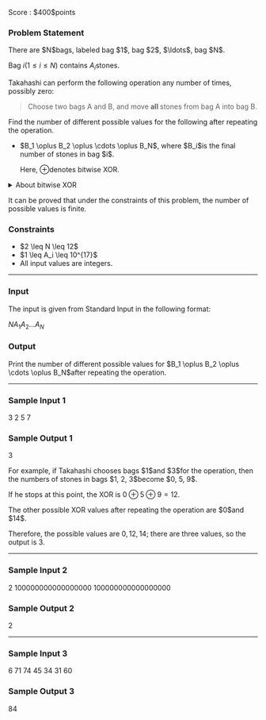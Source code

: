 
<div>

<span>

<span>

<p>
Score : $400$points
</p>

<div>

<section>

### **Problem Statement**

<p>
There are $N$bags, labeled bag $1$, bag $2$, $\ldots$, bag $N$.

Bag $i$($1 \leq i \leq N$) contains $A_i$stones.
</p>

<p>
Takahashi can perform the following operation any number of times, possibly zero:
</p>

<blockquote>

<p>
Choose two bags A and B, and move 
<strong>
all
</strong>
stones from bag A into bag B.
</p>

</blockquote>

<p>
Find the number of different possible values for the following after repeating the operation.
</p>

<ul>

<li>
$B_1 \oplus B_2 \oplus \cdots \oplus B_N$, where $B_i$is the final number of stones in bag $i$.

Here, $\oplus$denotes bitwise XOR.
</li>

</ul>

<details>

<summary>
About bitwise XOR
</summary>
For non-negative integers $a$and $b$, the bitwise XOR $a \oplus b$is defined as follows:


<blockquote>
In the binary representation of $a \oplus b$, the digit in the $2^k$place ($k \ge 0$) is $1$if and only if exactly one of the digits in the $2^k$place of $a$and $b$is $1$; otherwise, it is $0$.

</blockquote>
For example, $3 \oplus 5 = 6$(in binary, $011 \oplus 101 = 110$).

In general, for $k$non-negative integers $x_1, x_2, \ldots, x_k$, their bitwise XOR $x_1 \oplus x_2 \oplus \cdots \oplus x_k$is defined as $(\cdots((x_1 \oplus x_2) \oplus x_3) \oplus \cdots) \oplus x_k$, which does not depend on the order of $x_1, x_2, \ldots, x_k$.

</details>

<p>
It can be proved that under the constraints of this problem, the number of possible values is finite.
</p>

</section>

</div>

<div>

<section>

### **Constraints**

<ul>

<li>
$2 \leq N \leq 12$
</li>

<li>
$1 \leq A_i \leq 10^{17}$
</li>

<li>
All input values are integers.
</li>

</ul>

</section>

</div>

---

<div>

<div>

<section>

### **Input**

<p>
The input is given from Standard Input in the following format:
</p>

<div>

$N$$A_1$$A_2$$\ldots$$A_N$
</div>

</section>

</div>

<div>

<section>

### **Output**

<p>
Print the number of different possible values for $B_1 \oplus B_2 \oplus \cdots \oplus B_N$after repeating the operation.
</p>

</section>

</div>

</div>

---

<div>

<section>

### **Sample Input 1**

<div>

3
2 5 7

</div>

</section>

</div>

<div>

<section>

### **Sample Output 1**

<div>

3

</div>

<p>
For example, if Takahashi chooses bags $1$and $3$for the operation, then the numbers of stones in bags $1, 2, 3$become $0, 5, 9$.

If he stops at this point, the XOR is $0 \oplus 5 \oplus 9 = 12$.
</p>

<p>
The other possible XOR values after repeating the operation are $0$and $14$.

Therefore, the possible values are $0, 12, 14$; there are three values, so the output is $3$.
</p>

</section>

</div>

---

<div>

<section>

### **Sample Input 2**

<div>

2
100000000000000000 100000000000000000

</div>

</section>

</div>

<div>

<section>

### **Sample Output 2**

<div>

2

</div>

</section>

</div>

---

<div>

<section>

### **Sample Input 3**

<div>

6
71 74 45 34 31 60

</div>

</section>

</div>

<div>

<section>

### **Sample Output 3**

<div>

84

</div>

</section>

</div>

</span>

</span>

</div>
